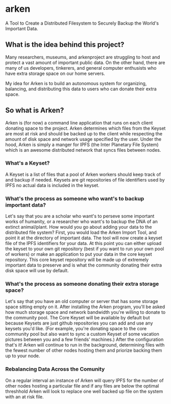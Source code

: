 # arken
A Tool to Create a Distributed Filesystem to Securely Backup the World's Important Data.

## What is the idea behind this project?

Many researchers, museums, and arkenproject are struggling to host and protect a vast amount of important public data. On the other hand, there are many of us developers, tinkerers, and general computer enthusists who have extra storage space on our home servers.

My idea for Arken is to build an autonomous system for organizing, balancing, and distributing this data to users who can donate their extra space. 

## So what is Arken?

Arken is (for now) a command line application that runs on each client donating space to the project. Arken determines which files from the Keyset are most at risk and should be backed up to the client while respecting the amount of disk space and network usage specified by the user. Under the hood, Arken is simply a manger for IPFS (the Inter Planetary File System) which is an awesome distributed network that syncs files between nodes.

### What's a Keyset?

A Keyset is a list of files that a pool of Arken workers should keep track of and backup if needed. Keysets are git repositories of file identifiers used by IPFS no actual data is included in the keyset. 

### What's the process as someone who want's to backup important data?

Let's say that you are a scholar who want's to perseve some important works of humanity, or a researcher who want's to backup the DNA of an extinct animal/plant. How would you go about adding your data to the distributed file system? First, you would load the Arken Import Tool, and point it at the directory of important data. The tool will now create a keyset file of the IPFS identifiers for your data. At this point you can either upload the keyset to your own git repository (best if you want to run your own pool of workers) or make an application to put your data in the core keyset repository. This core keyset repository will be made up of extremely important data to preserve and is what the community donating their extra disk space will use by default.

### What's the process as someone donating their extra storage space?

Let's say that you have an old computer or server that has some storage space sitting empty on it. After installing the Arken program, you'll be asked how much storage space and network bandwidth you're willing to donate to the community pool. The Core Keyset will be available by default but because Keysets are just github repositories you can add and use any keysets you'd like. (For example, you're donating space to the core community pool but also want to sync a custom Keyset of some vacation pictures between you and a few friends' machines.) After the configuration that's it! Arken will continue to run in the background, determining files with the fewest number of other nodes hosting them and priorize backing them up to your node.

### Rebalancing Data Across the Comunity

On a regular interval an instance of Arken will query IPFS for the number of other nodes hosting a particular file and if any files are below the optimal threshhold Arken will look to replace one well backed up file on the system with an at risk file.
